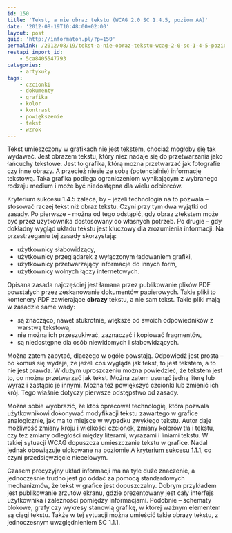 ```yaml
---
id: 150
title: 'Tekst, a nie obraz tekstu (WCAG 2.0 SC 1.4.5, poziom AA)'
date: '2012-08-19T10:48:00+02:00'
layout: post
guid: 'http://informaton.pl/?p=150'
permalink: /2012/08/19/tekst-a-nie-obraz-tekstu-wcag-2-0-sc-1-4-5-poziom-aa/
restapi_import_id:
    - 5ca8405547793
categories:
    - artykuły
tags:
    - czcionki
    - dokumenty
    - grafika
    - kolor
    - kontrast
    - powiększenie
    - tekst
    - wzrok
---
```


Tekst umieszczony w grafikach nie jest tekstem, chociaż mogłoby się tak wydawać. Jest obrazem tekstu, który niez nadaje się do przetwarzania jako łańcuchy tekstowe. Jest to grafika, którą można przetwarzać jak fotografie czy inne obrazy. A przecież niesie ze sobą (potencjalnie) informację tekstową. Taka grafika podlega ograniczeniom wynikającym z wybranego rodzaju medium i może być niedostępna dla wielu odbiorców.

Kryterium sukcesu 1.4.5 zaleca, by – jeżeli technologia na to pozwala – stosować raczej tekst niż obraz tekstu. Czyni przy tym dwa wyjątki od zasady. Po pierwsze – można od tego odstąpić, gdy obraz ztekstem może być przez użytkownika dostosowany do własnych potrzeb. Po drugie – gdy dokładny wygląd układu tekstu jest kluczowy dla zrozumienia informacji. Na przestrzeganiu tej zasady skorzystają:

- użytkownicy słabowidzący,
- użytkownicy przeglądarek z wyłączonym ładowaniem grafiki,
- użytkownicy przetwarzający informacje do innych form,
- użytkownicy wolnych łączy internetowych.

Opisana zasada najczęściej jest łamana przez publikowanie plików PDF powstałych przez zeskanowanie dokumentów papierowych. Takie pliki to kontenery PDF zawierające **obrazy** tekstu, a nie sam tekst. Takie pliki mają w zasadzie same wady:

- są znacząco, nawet stukrotnie, większe od swoich odpowiedników z warstwą tekstową,
- nie można ich przeszukiwać, zaznaczać i kopiować fragmentów,
- są niedostępne dla osób niewidomych i słabowidzących.

Można zatem zapytać, dlaczego w ogóle powstają. Odpowiedź jest prosta – bo komuś się wydaje, że jeżeli coś wygląda jak tekst, to jest tekstem, a to nie jest prawda. W dużym uproszczeniu można powiedzieć, że tekstem jest to, co można przetwarzać jak tekst. Można zatem usunąć jedną literę lub wyraz i zastąpić je innymi. Można też powiększyć czcionki lub zmienić ich krój. Tego właśnie dotyczy pierwsze odstępstwo od zasady.

Można sobie wyobrazić, że ktoś opracował technologię, która pozwala użytkownikowi dokonywać modyfikacji tekstu zawartego w grafice analogicznie, jak ma to miejsce w wypadku zwykłego tekstu. Autor daje możliwość zmiany kroju i wielkości czcionek, zmiany kolorów tła i tekstu, czy też zmiany odległości między literami, wyrazami i liniami tekstu. W takiej sytuacji WCAG dopuszcza umieszczanie tekstu w grafice. Nadal jednak obowiązuje ulokowane na poziomie A [kryterium sukcesu 1.1.1](http://informaton.pl/?p=19), co czyni przedsięwzięcie niecelowym.

Czasem precyzyjny układ informacji ma na tyle duże znaczenie, a jednocześnie trudno jest go oddać za pomocą standardowych mechanizmów, że tekst w grafice jest dopuszczalny. Dobrym przykładem jest publikowanie zrzutów ekranu, gdzie prezentowany jest cały interfejs użytkownika i zależności pomiędzy informacjami. Podobnie – schematy blokowe, grafy czy wykresy stanowią grafikę, w której ważnym elementem są ciągi tekstu. Także w tej sytuacji można umieścić takie obrazy tekstu, z jednoczesnym uwzględnieniem SC 1.1.1.